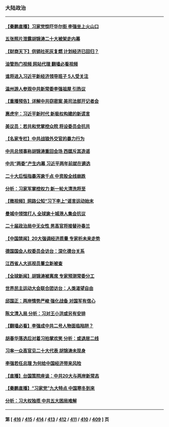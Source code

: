### 大陆政治
---
#### [【秦鹏直播】习家党惊吓华尔街 李强坐上火山口](../../pages/ncid277/n13852079.md?10250845) 
#### [五张照片泄露胡锦涛二十大被架走内幕](../../pages/ncid277/n13851897.md?10250845) 
#### [【财商天下】供销社死灰复燃 计划经济已回归？](../../pages/ncid277/n13852039.md?10250845) 
#### [油管热门视频 网站代理 翻墙必看视频](http://132.145.103.77:81/youtube.html?10250845)
#### [谁将进入习近平新经济领导班子 5人受关注](../../pages/ncid277/n13852035.md?10250845) 
#### [温州游人参观中共新常委李强祖屋 引热议](../../pages/ncid277/n13852057.md?10250845) 
#### [【重播预告】详解中共窃密案 美司法部开记者会](../../pages/ncid277/n13852027.md?10250845) 
#### [惠虎宇：习近平新时代 新极权构建的新谎言](../../pages/ncid277/n13852053.md?10250845) 
#### [美议员：若共和党掌控众院 将设委员会抗共](../../pages/ncid277/n13851884.md?10250845) 
#### [【名家专栏】中共战狼外交官的暴力行为](../../pages/ncid277/n13851803.md?10250845) 
#### [中共总领事称胡锦涛重回会场 西媒斥其造谣](../../pages/ncid277/n13852005.md?10250845) 
#### [中共“两委”产生内幕 习近平两年前就在遴选](../../pages/ncid277/n13851751.md?10250845) 
#### [二十大后恒指暴泻逾千点 中资股全线崩跌](../../pages/ncid277/n13851857.md?10250845) 
#### [分析：习家军掌控权力 新一轮大清洗将至](../../pages/ncid277/n13851807.md?10250845) 
#### [【微视频】网路公知“习下李上”谣言运动始末](../../pages/ncid277/n13851856.md?10250845) 
#### [曼城中领馆打人 全球逾十城港人集会抗议](../../pages/ncid277/n13851559.md?10250845) 
#### [二十届政治局中无女性 男高官将接替孙春兰](../../pages/ncid277/n13851707.md?10250845) 
#### [【中国禁闻】20大强调经济质量 专家析未来走势](../../pages/ncid277/n13851766.md?10250845) 
#### [德国国会人权委员会访台：深化德台关系](../../pages/ncid277/n13851755.md?10250845) 
#### [江西省人大巡视员董立新被查](../../pages/ncid277/n13851754.md?10250845) 
#### [【全球新闻】胡锦涛被离席 专家预测常委分工](../../pages/ncid277/n13851762.md?10250845) 
#### [世界民主运动大会联合团访台：人类渴望自由](../../pages/ncid277/n13851735.md?10250845) 
#### [邱国正：两岸情势严峻 强化战备 对国军有信心](../../pages/ncid277/n13851535.md?10250845) 
#### [陈文清入局 分析：习对王小洪或另有安排](../../pages/ncid277/n13851525.md?10250845) 
#### [【翻墙必看】李强成中共二号人物面临陷阱？](../../pages/ncid277/n13851594.md?10250845) 
#### [胡春华落选后对着习拍掌欢笑 分析：或退居二线](../../pages/ncid277/n13851505.md?10250845) 
#### [习率一众高官见二十大代表 胡锦涛未现身](../../pages/ncid277/n13851472.md?10250845) 
#### [李强若任总理 为何给中国经济带来风险](../../pages/ncid277/n13851449.md?10250845) 
#### [【直播】台国策院座谈：中共20大与两岸新常态](../../pages/ncid277/n13851471.md?10250845) 
#### [【秦鹏直播】“习家党”九大特点 中国寒冬到来](../../pages/ncid277/n13851435.md?10250845) 
#### [分析：习大权独揽 中共五大困局难解](../../pages/ncid277/n13851365.md?10250845) 

---
#### 第 [ [416](./416.md?10250845) / [415](./415.md?10250845) / [414](./414.md?10250845) / [413](./413.md?10250845) / [412](./412.md?10250845) / [411](./411.md?10250845) / [410](./410.md?10250845) / [409](./409.md?10250845) ] 页
